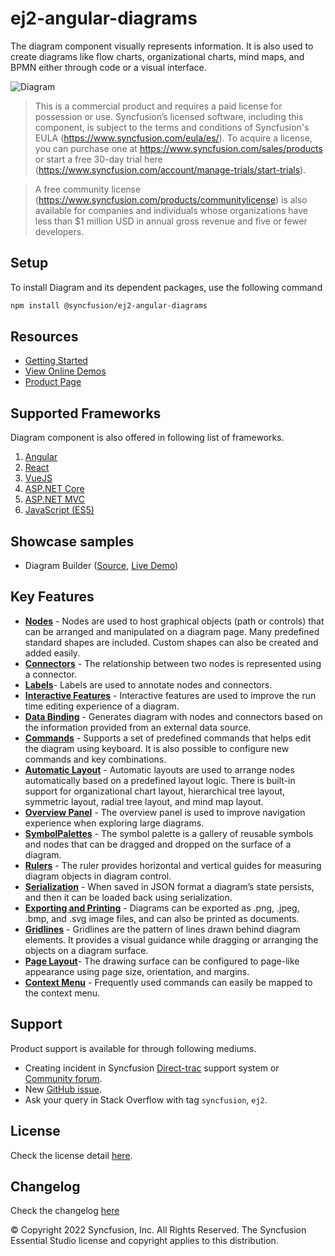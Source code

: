 # ej2-angular-diagrams

The diagram component visually represents information. It is also used to create diagrams like flow charts, organizational charts, mind maps, and BPMN either through code or a visual interface.

![Diagram](https://ej2.syncfusion.com/products/images/diagram/read-me.gif)

> This is a commercial product and requires a paid license for possession or use. Syncfusion’s licensed software, including this component, is subject to the terms and conditions of Syncfusion's EULA (https://www.syncfusion.com/eula/es/). To acquire a license, you can purchase one at https://www.syncfusion.com/sales/products or start a free 30-day trial here (https://www.syncfusion.com/account/manage-trials/start-trials).

> A free community license (https://www.syncfusion.com/products/communitylicense) is also available for companies and individuals whose organizations have less than $1 million USD in annual gross revenue and five or fewer developers.

## Setup

To install Diagram and its dependent packages, use the following command

```sh
npm install @syncfusion/ej2-angular-diagrams
```

## Resources

* [Getting Started](https://ej2.syncfusion.com/angular/documentation/diagram/getting-started.html)
* [View Online Demos](https://ej2.syncfusion.com/angular/demos/#/material/diagram/default-functionalities)
* [Product Page](https://www.syncfusion.com/angular-ui-components/diagram)

## Supported Frameworks

Diagram component is also offered in following list of frameworks.

1. [Angular](https://github.com/syncfusion/ej2-angular-ui-components?utm_source=npm&utm_campaign=diagram)
2. [React](https://github.com/syncfusion/ej2-react-ui-components?utm_source=npm&utm_campaign=diagram)
3. [VueJS](https://github.com/syncfusion/ej2-vue-ui-components?utm_source=npm&utm_campaign=diagram)
4. [ASP.NET Core](https://aspdotnetcore.syncfusion.com/Diagram/FlowChart#/material)
5. [ASP.NET MVC](https://aspnetmvc.syncfusion.com/Diagram/DefaultFunctionalities#/material)
6. [JavaScript (ES5)](https://www.syncfusion.com/javascript-ui-controls/diagram)

## Showcase samples

* Diagram Builder ([Source](https://github.com/syncfusion/ej2-showcase-ng-diagrambuilder), [Live Demo](https://ej2.syncfusion.com/showcase/angular/diagrambuilder/))


## Key Features

- [**Nodes**](https://ej2.syncfusion.com/angular/demos/?utm_source=npm&utm_campaign=diagram#/material/diagram/nodes)  - Nodes are used to host graphical objects (path or controls) that can be arranged and manipulated on a diagram page. Many predefined standard shapes are included. Custom shapes can also be created and added easily.
- [**Connectors**](https://ej2.syncfusion.com/angular/demos/?utm_source=npm&utm_campaign=diagram#/material/diagram/connectors) - The relationship between two nodes is represented using a connector.
- [**Labels**](https://ej2.syncfusion.com/angular/demos/?utm_source=npm&utm_campaign=diagram#/material/diagram/annotations)- Labels are used to annotate nodes and connectors.
- [**Interactive Features**](https://ej2.syncfusion.com/angular/demos/?utm_source=npm&utm_campaign=diagram#/material/diagram/drawing-tool) - Interactive features are used to improve the run time editing experience of a diagram.
- [**Data Binding**](https://ej2.syncfusion.com/angular/demos/?utm_source=npm&utm_campaign=diagram#/material/diagram/local-data) - Generates diagram with nodes and connectors based on the information provided from an external data source.
- [**Commands**](https://ej2.syncfusion.com/angular/demos/?utm_source=npm&utm_campaign=diagram#/material/diagram/key-board-functions) - Supports a set of predefined commands that helps edit the diagram using keyboard. It is also possible to configure new commands and key combinations.
- [**Automatic Layout**](https://ej2.syncfusion.com/angular/demos/?utm_source=npm&utm_campaign=diagram#/material/diagram/hierarchical-tree) - Automatic layouts are used to arrange nodes automatically based on a predefined layout logic. There is built-in support for organizational chart layout, hierarchical tree layout, symmetric layout, radial tree layout, and mind map layout.
- [**Overview Panel**](https://ej2.syncfusion.com/angular/demos/?utm_source=npm&utm_campaign=diagram#/material/diagram/overview) -  The overview panel is used to improve navigation experience when exploring large diagrams.
- [**SymbolPalettes**](https://ej2.syncfusion.com/angular/demos/?utm_source=npm&utm_campaign=diagram#/material/diagram/symbol-palette) - The symbol palette is a gallery of reusable symbols and nodes that can be dragged and dropped on the surface of a diagram.
- [**Rulers**](https://ej2.syncfusion.com/angular/demos/?utm_source=npm&utm_campaign=diagram#/material/diagram/drawing-tool) - The ruler provides horizontal and vertical guides for measuring diagram objects in diagram control.
- [**Serialization**](https://ej2.syncfusion.com/angular/demos/?utm_source=npm&utm_campaign=diagram#/material/diagram/serialization) - When saved in JSON format a diagram’s state persists, and then it can be loaded back using serialization.
- [**Exporting and Printing**](https://ej2.syncfusion.com/angular/demos/?utm_source=npm&utm_campaign=diagram#/material/diagram/print-export) - Diagrams can be exported as .png, .jpeg, .bmp, and .svg image files, and can also be printed as documents.
- [**Gridlines**](https://ej2.syncfusion.com/angular/demos/?utm_source=npm&utm_campaign=diagram#/material/diagram/default-functionalities) - Gridlines are the pattern of lines drawn behind diagram elements. It provides a visual guidance while dragging or arranging the objects on a diagram surface.
- [**Page Layout**](https://ej2.syncfusion.com/angular/demos/?utm_source=npm&utm_campaign=diagram#/material/diagram/print-export)- The drawing surface can be configured to page-like appearance using page size, orientation, and margins.
- [**Context Menu**](https://ej2.syncfusion.com/angular/demos/?utm_source=npm&utm_campaign=diagram#/material/diagram/key-board-functions) - Frequently used commands can easily be mapped to the context menu.

## Support

Product support is available for through following mediums.

* Creating incident in Syncfusion [Direct-trac](https://www.syncfusion.com/support/directtrac/incidents?utm_source=npm&utm_campaign=diagram) support system or [Community forum](https://www.syncfusion.com/forums/essential-js2?utm_source=npm&utm_campaign=diagram).
* New [GitHub issue](https://github.com/syncfusion/ej2-angular-ui-components/issues/new).
* Ask your query in Stack Overflow with tag `syncfusion`, `ej2`.

## License

Check the license detail [here](https://github.com/syncfusion/ej2/blob/master/license?utm_source=npm&utm_campaign=diagram).

## Changelog

Check the changelog [here](https://github.com/syncfusion/ej2-angular-ui-components/blob/master/components/diagrams/CHANGELOG.md)

© Copyright 2022 Syncfusion, Inc. All Rights Reserved. The Syncfusion Essential Studio license and copyright applies to this distribution.
